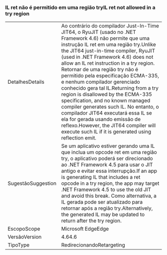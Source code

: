 ### <a name="il-ret-not-allowed-in-a-try-region"></a><span data-ttu-id="f51f4-101">IL ret não é permitido em uma região try</span><span class="sxs-lookup"><span data-stu-id="f51f4-101">IL ret not allowed in a try region</span></span>

|   |   |
|---|---|
|<span data-ttu-id="f51f4-102">Detalhes</span><span class="sxs-lookup"><span data-stu-id="f51f4-102">Details</span></span>|<span data-ttu-id="f51f4-103">Ao contrário do compilador Just-In-Time JIT64, o RyuJIT (usado no .NET Framework 4.6) não permite que uma instrução IL ret em uma região try.</span><span class="sxs-lookup"><span data-stu-id="f51f4-103">Unlike the JIT64 just-in-time compiler, RyuJIT (used in .NET Framework 4.6) does not allow an IL ret instruction in a try region.</span></span> <span data-ttu-id="f51f4-104">Retornar de uma região try não é permitido pela especificação ECMA-335, e nenhum compilador gerenciado conhecido gera tal IL.</span><span class="sxs-lookup"><span data-stu-id="f51f4-104">Returning from a try region is disallowed by the ECMA-335 specification, and no known managed compiler generates such IL.</span></span> <span data-ttu-id="f51f4-105">No entanto, o compilador JIT64 executará essa IL se ela for gerada usando emissão de reflexo.</span><span class="sxs-lookup"><span data-stu-id="f51f4-105">However, the JIT64 compiler will execute such IL if it is generated using reflection emit.</span></span>|
|<span data-ttu-id="f51f4-106">Sugestão</span><span class="sxs-lookup"><span data-stu-id="f51f4-106">Suggestion</span></span>|<span data-ttu-id="f51f4-107">Se um aplicativo estiver gerando uma IL que inclua um opcode ret em uma região try, o aplicativo poderá ser direcionado ao .NET Framework 4.5 para usar o JIT antigo e evitar essa interrupção.</span><span class="sxs-lookup"><span data-stu-id="f51f4-107">If an app is generating IL that includes a ret opcode in a try region, the app may target .NET Framework 4.5 to use the old JIT and avoid this break.</span></span> <span data-ttu-id="f51f4-108">Como alternativa, a IL gerada pode ser atualizado para retornar após a região try.</span><span class="sxs-lookup"><span data-stu-id="f51f4-108">Alternatively, the generated IL may be updated to return after the try region.</span></span>|
|<span data-ttu-id="f51f4-109">Escopo</span><span class="sxs-lookup"><span data-stu-id="f51f4-109">Scope</span></span>|<span data-ttu-id="f51f4-110">Microsoft Edge</span><span class="sxs-lookup"><span data-stu-id="f51f4-110">Edge</span></span>|
|<span data-ttu-id="f51f4-111">Versão</span><span class="sxs-lookup"><span data-stu-id="f51f4-111">Version</span></span>|<span data-ttu-id="f51f4-112">4.6</span><span class="sxs-lookup"><span data-stu-id="f51f4-112">4.6</span></span>|
|<span data-ttu-id="f51f4-113">Tipo</span><span class="sxs-lookup"><span data-stu-id="f51f4-113">Type</span></span>|<span data-ttu-id="f51f4-114">Redirecionando</span><span class="sxs-lookup"><span data-stu-id="f51f4-114">Retargeting</span></span>|

